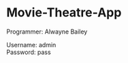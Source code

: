 # Movie-Theatre-App

Programmer: Alwayne Bailey 


Username: admin             
Password: pass              
